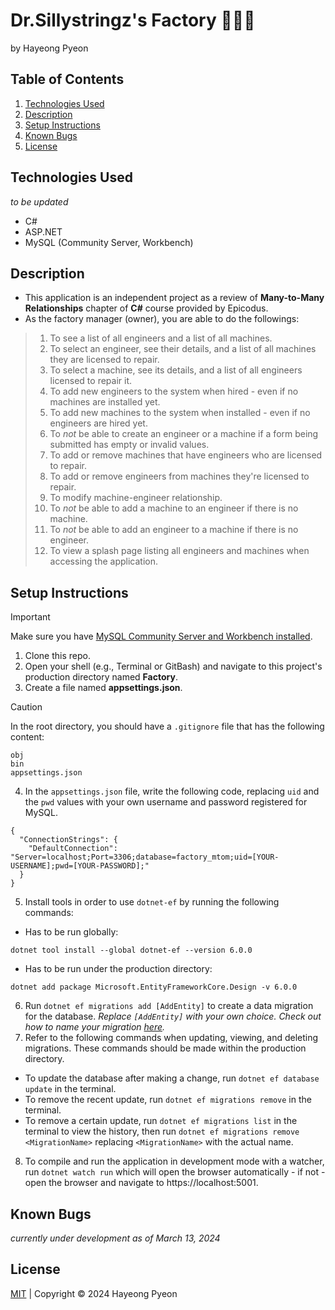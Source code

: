 # Dr.Sillystringz's Factory 👩🏻‍🏭
by Hayeong Pyeon

## Table of Contents
1. [Technologies Used](#technologies-used)
2. [Description](#description)
3. [Setup Instructions](#setup-instructions)
4. [Known Bugs](#known-bugs)
5. [License](#license)

## Technologies Used
*to be updated*
- C#
- ASP.NET
- MySQL (Community Server, Workbench)

## Description
- This application is an independent project as a review of **Many-to-Many Relationships** chapter of **C#** course provided by Epicodus.
- As the factory manager (owner), you are able to do the followings:
> 1) To see a list of all engineers and a list of all machines. 
> 2) To select an engineer, see their details, and a list of all machines they are licensed to repair. 
> 3) To select a machine, see its details, and a list of all engineers licensed to repair it. 
> 4) To add new engineers to the system when hired - even if no machines are installed yet. 
> 5) To add new machines to the system when installed - even if no engineers are hired yet. 
> 6) To *not* be able to create an engineer or a machine if a form being submitted has empty or invalid values. 
> 7) To add or remove machines that have engineers who are licensed to repair. 
> 8) To add or remove engineers from machines they're licensed to repair. 
> 9) To modify machine-engineer relationship. 
> 10) To *not* be able to add a machine to an engineer if there is no machine. 
> 11) To *not* be able to add an engineer to a machine if there is no engineer. 
> 12) To view a splash page listing all engineers and machines when accessing the application. 

## Setup Instructions
> [!IMPORTANT]
> Make sure you have [MySQL Community Server and Workbench installed](https://full-time.learnhowtoprogram.com/c-and-net/getting-started-with-c/installing-and-configuring-mysql). 
1. Clone this repo. 
2. Open your shell (e.g., Terminal or GitBash) and navigate to this project's production directory named **Factory**. 
3. Create a file named **appsettings.json**. 
> [!CAUTION]
> In the root directory, you should have a `.gitignore` file that has the following content:
```
obj
bin
appsettings.json
```
4. In the `appsettings.json` file, write the following code, replacing `uid` and the `pwd` values with your own username and password registered for MySQL. 
```
{
  "ConnectionStrings": {
    "DefaultConnection": "Server=localhost;Port=3306;database=factory_mtom;uid=[YOUR-USERNAME];pwd=[YOUR-PASSWORD];"
  }
}
```
5. Install tools in order to use `dotnet-ef` by running the following commands:
- Has to be run globally: 
```
dotnet tool install --global dotnet-ef --version 6.0.0
```
- Has to be run under the production directory: 
```
dotnet add package Microsoft.EntityFrameworkCore.Design -v 6.0.0
```
6. Run `dotnet ef migrations add [AddEntity]` to create a data migration for the database. *Replace `[AddEntity]` with your own choice. Check out how to name your migration [here](https://learn.microsoft.com/en-us/ef/core/managing-schemas/migrations/managing?tabs=dotnet-core-cli).*
7. Refer to the following commands when updating, viewing, and deleting migrations. These commands should be made within the production directory. 
- To update the database after making a change, run `dotnet ef database update` in the terminal. 
- To remove the recent update, run `dotnet ef migrations remove` in the terminal. 
- To remove a certain update, run `dotnet ef migrations list` in the terminal to view the history, then run `dotnet ef migrations remove <MigrationName>` replacing `<MigrationName>` with the actual name. 
8. To compile and run the application in development mode with a watcher, run `dotnet watch run` which will open the browser automatically - if not - open the browser and navigate to https://localhost:5001. 

## Known Bugs
*currently under development as of March 13, 2024*

## License
[MIT](/LICENSE.txt) | Copyright © 2024 Hayeong Pyeon